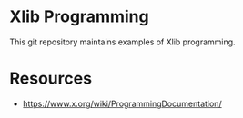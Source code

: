 # Xlib Programming
This git repository maintains examples of Xlib programming.

# Resources
* https://www.x.org/wiki/ProgrammingDocumentation/

